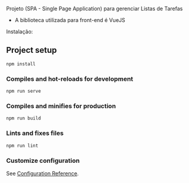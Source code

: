 Projeto (SPA - Single Page Application) para gerenciar Listas de Tarefas

- A biblioteca utilizada para front-end é VueJS

Instalação: 

## Project setup
```
npm install
```

### Compiles and hot-reloads for development
```
npm run serve
```

### Compiles and minifies for production
```
npm run build
```

### Lints and fixes files
```
npm run lint
```

### Customize configuration
See [Configuration Reference](https://cli.vuejs.org/config/).
